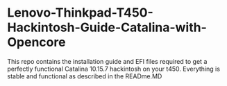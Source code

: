 # Lenovo-Thinkpad-T450-Hackintosh-Guide-Catalina-with-Opencore
This repo contains the installation guide and EFI files required to get a perfectly functional Catalina 10.15.7 hackintosh on your t450. Everything is stable and functional as described in the READme.MD
